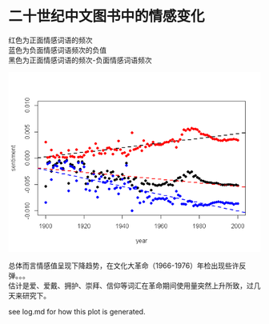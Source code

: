 二十世纪中文图书中的情感变化
====================================================

红色为正面情感词语的频次    
蓝色为负面情感词语频次的负值    
黑色为正面情感词语的频次-负面情感词语频次    

![plot of chunk unnamed-chunk-6](./analysis_files/figure-html/unnamed-chunk-6.png) 

总体而言情感值呈现下降趋势，在文化大革命（1966-1976）年检出现些许反弹。。。     
估计是爱、爱戴、拥护、崇拜、信仰等词汇在革命期间使用量突然上升所致，过几天来研究下。    

see log.md for how this plot is generated.

